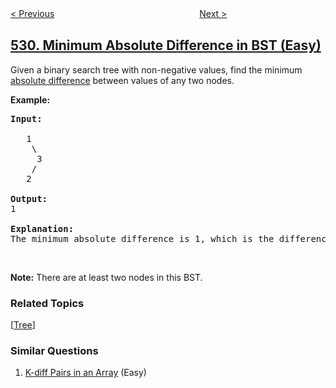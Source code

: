 <!--|This file generated by command(leetcode description); DO NOT EDIT.    |-->
<!--+----------------------------------------------------------------------+-->
<!--|@author    openset <openset.wang@gmail.com>                           |-->
<!--|@link      https://github.com/openset                                 |-->
<!--|@home      https://github.com/tonymontaro/leetcode-hints                        |-->
<!--+----------------------------------------------------------------------+-->

[< Previous](https://github.com/tonymontaro/leetcode-hints/tree/master/problems/minesweeper "Minesweeper")
　　　　　　　　　　　　　　　　
[Next >](https://github.com/tonymontaro/leetcode-hints/tree/master/problems/lonely-pixel-i "Lonely Pixel I")

## [530. Minimum Absolute Difference in BST (Easy)](https://leetcode.com/problems/minimum-absolute-difference-in-bst "二叉搜索树的最小绝对差")

<p>Given a binary search tree with non-negative values, find the minimum <a href="https://en.wikipedia.org/wiki/Absolute_difference">absolute difference</a> between values of any two nodes.</p>

<p><b>Example:</b></p>

<pre>
<b>Input:</b>

   1
    \
     3
    /
   2

<b>Output:</b>
1

<b>Explanation:</b>
The minimum absolute difference is 1, which is the difference between 2 and 1 (or between 2 and 3).
</pre>

<p>&nbsp;</p>

<p><b>Note:</b> There are at least two nodes in this BST.</p>

### Related Topics
  [[Tree](https://github.com/tonymontaro/leetcode-hints/tree/master/tag/tree/README.md)]

### Similar Questions
  1. [K-diff Pairs in an Array](https://github.com/tonymontaro/leetcode-hints/tree/master/problems/k-diff-pairs-in-an-array) (Easy)
